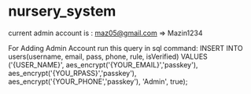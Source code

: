 # nursery_system
current admin account is : maz05@gmail.com => Mazin1234

For Adding Admin Account run this query in sql command:
INSERT INTO users(username, email, pass, phone, rule, isVerified) VALUES ('{USER_NAME}', aes_encrypt('{YOUR_EMAIL}','passkey'), aes_encrypt('{YOU_RPASS}','passkey'), aes_encrypt('{YOUR_PHONE','passkey'), 'Admin', true);
